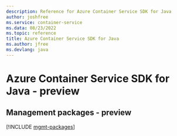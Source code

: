 ```yaml
---
description: Reference for Azure Container Service SDK for Java
author: joshfree
ms.service: container-service
ms.data: 08/23/2022
ms.topic: reference
title: Azure Container Service SDK for Java
ms.author: jfree
ms.devlang: java
---
```

# Azure Container Service SDK for Java - preview

## Management packages - preview
[!INCLUDE [mgmt-packages](container-service-mgmt-index.md)]